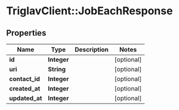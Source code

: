 # TriglavClient::JobEachResponse

## Properties
Name | Type | Description | Notes
------------ | ------------- | ------------- | -------------
**id** | **Integer** |  | [optional] 
**uri** | **String** |  | [optional] 
**contact_id** | **Integer** |  | [optional] 
**created_at** | **Integer** |  | [optional] 
**updated_at** | **Integer** |  | [optional] 


